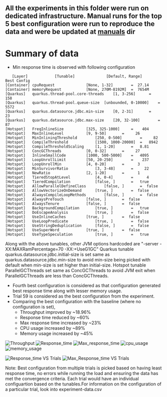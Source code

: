 ## All the experiments in this folder were run on dedicated infrastructure. Manual runs for the top 5 best configuration were run to reproduce the data and were be updated at [manuals](/manuals) dir

# Summary of data
- Min response time is observed with following configuration
```
   [Layer]            [Tunable]              [Default, Range]      Best Config
[Container] cpuRequest				[None, 1-32]		=  27.14
[Container] memoryRequest			[None, 270M-8192M]	=  7654M
[Quarkus]   quarkus.thread-pool.core-threads	[1, 3-256]		=    158
[Quarkus]   quarkus.thread-pool.queue-size	[unbounded, 0-10000]	=   5572
[Quarkus]   quarkus.datasource.jdbc.min-size	[0, 2-31]		=     23
[Quarkus]   quarkus.datasource.jdbc.max-size	[20, 32-100]		=     87
[Hotspot]   FreqInlineSize			[325, 325-1000]		=    404
[Hotspot]   MaxInlineLevel			[9, 9-50]		=     26
[Hotspot]   MinInliningThreshold		[250, 0-500]		=     82
[Hotspot]   CompileThreshold			[1500, 1000-20000]	=   8942
[Hotspot]   CompileThresholdScaling		[1, 1-20]		=   8.81
[Hotspot]   ConcGCThreads			[0, 0-32]		=     27
[Hotspot]   InlineSmallCode			[1000, 500-5000]	=   4095
[Hotspot]   LoopUnrollLimit			[50, 20-250]		=    237
[Hotspot]   LoopUnrollMin			[4, 0-20]		=      3
[Hotspot]   MinSurvivorRatio			[3, 3-48]		=     22
[Hotspot]   NewRatio				[2, 1-20]		=      1
[Hotspot]   TieredStopAtLevel			[4, 0-4]		=      4
[Hotspot]   TieredCompilation			[false, ]		=   true
[Hotspot]   AllowParallelDefineClass		[false, ]		=  false
[Hotspot]   AllowVectorizeOnDemand		[true, ]		=  false
[Hotspot]   AlwaysCompileLoopMethods		[false, ]		=  false
[Hotspot]   AlwaysPreTouch			[false, ]		=  false
[Hotspot]   AlwaysTenure			[false, ]		=  false
[Hotspot]   BackgroundCompilation		[true, ]		=   true
[Hotspot]   DoEscapeAnalysis			[true, ]		=  false
[Hotspot]   UseInlineCaches			[true, ]		=  false
[Hotspot]   UseLoopPredicate			[true, ]		=  false
[Hotspot]   UseStringDeduplication		[false, ]		=  false
[Hotspot]   UseSuperWord			[true, ]		=  false
[Hotspot]   UseTypeSpeculation			[true, ]		=   true

```
Along with the above tunables, other JVM options hardcoded are "-server -XX:MAXRamPercentage=70 -XX:+UseG1GC"
Quarkus tunable quarkus.datasource.jdbc.initial-size is set same as quarkus.datasource.jdbc.min-size to avoid min-size being picked with default when min-size is set higher than initial-size.
Hotspot tunable ParallelGCThreads set same as ConcGCThreads to avoid JVM exit when ParallelGCThreads are less than ConcGCThreads.

- Fourth best configuration is considered as that configuration generated best response time along with lesser memory usage.
- Trial 59 is considered as the best configuration from the experiment.
- Comparing the best configuration with the baseline (where no configuration is set), 
	- Throughput improved by ~18.96% 
	- Response time reduced by ~60%
	- Max response time increased by ~23%
	- CPU usage increased by ~89%
	- Memory usage increased by ~45%

![Throughput](https://user-images.githubusercontent.com/17760990/135136932-4fd12d4e-1660-4bf2-a7fb-ccf1210af1bb.png)
![Response_time](https://user-images.githubusercontent.com/17760990/135136951-d8b1ee87-999f-447b-babf-d0c0ff747695.png)
![Max_response_time](https://user-images.githubusercontent.com/17760990/135136959-d5d2db56-8943-40f5-9a2c-187505212109.png)
![cpu_usage](https://user-images.githubusercontent.com/17760990/135136975-525ea091-bf0a-4aa8-95f1-ca3d56dd5d0d.png)
![memory_usage](https://user-images.githubusercontent.com/17760990/135136986-67981ac5-4ea9-49d9-a3dd-746dd0e08488.png)

![Response_time VS Trials](https://user-images.githubusercontent.com/17760990/138664155-0bf8e762-e24f-49b1-a17c-336cc78b321d.png)
![Max_Response_time VS Trials](https://user-images.githubusercontent.com/17760990/138664201-efd3c2f8-f40b-4a61-ab81-3a33df1bfae4.png)

Note: Best configuration from multiple trials is picked based on having least response time, no errors while running the load and ensuring the data has met the convergence criteria.
Each trial would have an individual configuartion based on the tunables.For information on the configuration of a particular trial, look into experiment-data.csv
